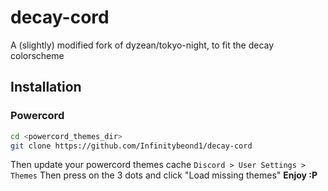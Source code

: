 # decay-cord
A (slightly) modified fork of dyzean/tokyo-night, to fit the decay colorscheme

## Installation
### Powercord
```bash
cd <powercord_themes_dir>
git clone https://github.com/Infinitybeond1/decay-cord
```
Then update your powercord themes cache
`Discord > User Settings > Themes`
Then press on the 3 dots and click "Load missing themes"
**Enjoy :P**
